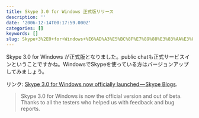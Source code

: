 ```yaml
---
title: Skype 3.0 for Windows 正式版リリース
description: ''
date: '2006-12-14T00:17:59.000Z'
categories: []
keywords: []
slug: Skype+3%2E0+for+Windows+%E6%AD%A3%E5%BC%8F%E7%89%88%E3%83%AA%E3%83%AA%E3%83%BC%E3%82%B9
---
```

Skype 3.0 for Windows が正式版となりました。public chatも正式サービスインということですかね。WindowsでSkypeを使っている方はバージョンアップしてみましょう。

リンク: [Skype 3.0 for Windows now officially launched — Skype Blogs](http://share.skype.com/sites/en/2006/12/skype_30_for_windows_now_offic.html "Skype 3.0 for Windows now officially launched - Skype Blogs").

> Skype 3.0 for Windows is now the official version and out of beta. Thanks to all the testers who helped us with feedback and bug reports.